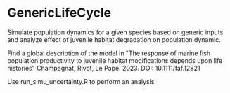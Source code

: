 # GenericLifeCycle
Simulate population dynamics for a given species based on generic inputs and analyze effect of juvenile habitat degradation on population dynamic.

Find a global description of the model in "The response of marine fish population productivity to juvenile habitat modifications depends upon life histories" Champagnat, Rivot, Le Pape. 2023.
DOI: 10.1111/faf.12821

Use run_simu_uncertainty.R to perform an analysis